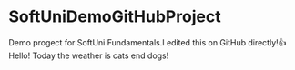 # SoftUniDemoGitHubProject
Demo progect for SoftUni Fundamentals.I edited this on GitHub directly!👍
Hello!
Today the weather is cats end dogs!
